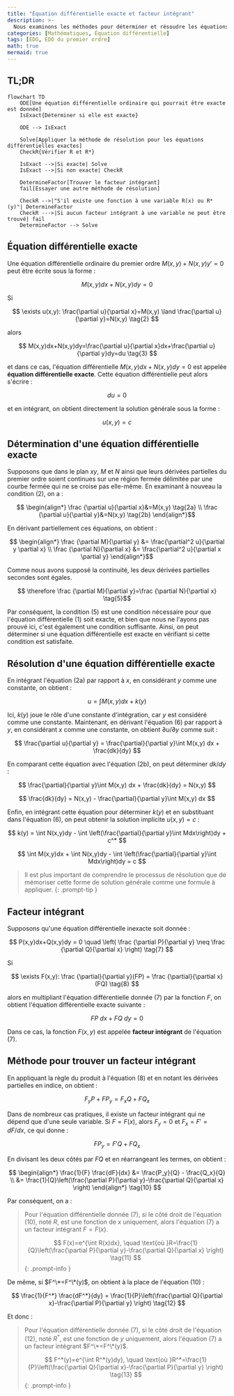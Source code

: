 ```yaml
---
title: "Équation différentielle exacte et facteur intégrant"
description: >-
  Nous examinons les méthodes pour déterminer et résoudre les équations différentielles exactes, ainsi que le concept de facteur intégrant.
categories: [Mathématiques, Équation différentielle]
tags: [EDO, EDO du premier ordre]
math: true
mermaid: true
---
```


## TL;DR
```mermaid
flowchart TD
	ODE[Une équation différentielle ordinaire qui pourrait être exacte est donnée]
	IsExact{Déterminer si elle est exacte}

	ODE --> IsExact

	Solve[Appliquer la méthode de résolution pour les équations différentielles exactes]
	CheckR{Vérifier R et R*}

	IsExact -->|Si exacte| Solve
	IsExact -->|Si non exacte| CheckR

	DetermineFactor[Trouver le facteur intégrant]
	fail[Essayer une autre méthode de résolution]

	CheckR -->|"S'il existe une fonction à une variable R(x) ou R*(y)"| DetermineFactor
	CheckR --->|Si aucun facteur intégrant à une variable ne peut être trouvé| fail
	DetermineFactor --> Solve
```

## Équation différentielle exacte
Une équation différentielle ordinaire du premier ordre $M(x,y)+N(x,y)y'=0$ peut être écrite sous la forme :

$$ M(x,y)dx+N(x,y)dy=0 \tag{1} $$

Si 

$$ \exists u(x,y): \frac{\partial u}{\partial x}=M(x,y) \land \frac{\partial u}{\partial y}=N(x,y) \tag{2} $$

alors 

$$ M(x,y)dx+N(x,y)dy=\frac{\partial u}{\partial x}dx+\frac{\partial u}{\partial y}dy=du \tag{3} $$

et dans ce cas, l'équation différentielle $M(x,y)dx+N(x,y)dy=0$ est appelée **équation différentielle exacte**. Cette équation différentielle peut alors s'écrire :

$$ du=0 $$

et en intégrant, on obtient directement la solution générale sous la forme :

$$ u(x,y)=c \tag{4} $$

## Détermination d'une équation différentielle exacte
Supposons que dans le plan $xy$, $M$ et $N$ ainsi que leurs dérivées partielles du premier ordre soient continues sur une région fermée délimitée par une courbe fermée qui ne se croise pas elle-même. En examinant à nouveau la condition (2), on a :

$$ \begin{align*}
\frac {\partial u}{\partial x}&=M(x,y) \tag{2a}
\\ \frac {\partial u}{\partial y}&=N(x,y) \tag{2b}
\end{align*}$$

En dérivant partiellement ces équations, on obtient :

$$ \begin{align*}
\frac {\partial M}{\partial y} &= \frac{\partial^2 u}{\partial y \partial x}
\\ \frac {\partial N}{\partial x} &= \frac{\partial^2 u}{\partial x \partial y}
\end{align*}$$

Comme nous avons supposé la continuité, les deux dérivées partielles secondes sont égales.

$$ \therefore \frac {\partial M}{\partial y}=\frac {\partial N}{\partial x} \tag{5}$$

Par conséquent, la condition (5) est une condition nécessaire pour que l'équation différentielle (1) soit exacte, et bien que nous ne l'ayons pas prouvé ici, c'est également une condition suffisante. Ainsi, on peut déterminer si une équation différentielle est exacte en vérifiant si cette condition est satisfaite.

## Résolution d'une équation différentielle exacte
En intégrant l'équation (2a) par rapport à $x$, en considérant $y$ comme une constante, on obtient :

$$ u = \int M(x,y) dx + k(y) \tag{6} $$

Ici, $k(y)$ joue le rôle d'une constante d'intégration, car $y$ est considéré comme une constante. Maintenant, en dérivant l'équation (6) par rapport à $y$, en considérant $x$ comme une constante, on obtient $\partial u/\partial y$ comme suit :

$$ \frac{\partial u}{\partial y} = \frac{\partial}{\partial y}\int M(x,y) dx + \frac{dk}{dy} $$

En comparant cette équation avec l'équation (2b), on peut déterminer $dk/dy$ :

$$ \frac{\partial}{\partial y}\int M(x,y) dx + \frac{dk}{dy} = N(x,y) $$

$$ \frac{dk}{dy} = N(x,y) - \frac{\partial}{\partial y}\int M(x,y) dx $$

Enfin, en intégrant cette équation pour déterminer $k(y)$ et en substituant dans l'équation (6), on peut obtenir la solution implicite $u(x,y)=c$ :

$$ k(y) = \int N(x,y)dy - \int \left(\frac{\partial}{\partial y}\int Mdx\right)dy + c^* $$

$$ \int M(x,y)dx + \int N(x,y)dy - \int \left(\frac{\partial}{\partial y}\int Mdx\right)dy = c $$

> Il est plus important de comprendre le processus de résolution que de mémoriser cette forme de solution générale comme une formule à appliquer.
{: .prompt-tip }

## Facteur intégrant
Supposons qu'une équation différentielle inexacte soit donnée :

$$ P(x,y)dx+Q(x,y)dy = 0 \quad \left( \frac {\partial P}{\partial y} \neq \frac {\partial Q}{\partial x} \right) \tag{7} $$

Si

$$ \exists F(x,y): \frac {\partial}{\partial y}(FP) = \frac {\partial}{\partial x}(FQ) \tag{8} $$

alors en multipliant l'équation différentielle donnée (7) par la fonction $F$, on obtient l'équation différentielle exacte suivante :

$$ FP\ dx+FQ\ dy = 0 \tag{9} $$

Dans ce cas, la fonction $F(x,y)$ est appelée **facteur intégrant** de l'équation (7).

## Méthode pour trouver un facteur intégrant
En appliquant la règle du produit à l'équation (8) et en notant les dérivées partielles en indice, on obtient :

$$ F_y P + FP_y = F_x Q + FQ_x $$

Dans de nombreux cas pratiques, il existe un facteur intégrant qui ne dépend que d'une seule variable. Si $F=F(x)$, alors $F_y=0$ et $F_x=F'=dF/dx$, ce qui donne :

$$ FP_y = F'Q + FQ_x $$

En divisant les deux côtés par $FQ$ et en réarrangeant les termes, on obtient :

$$ \begin{align*}
\frac{1}{F} \frac{dF}{dx} &= \frac{P_y}{Q} - \frac{Q_x}{Q}
\\ &= \frac{1}{Q}\left(\frac{\partial P}{\partial y}-\frac{\partial Q}{\partial x} \right)
\end{align*} \tag{10} $$

Par conséquent, on a :

> Pour l'équation différentielle donnée (7), si le côté droit de l'équation (10), noté $R$, est une fonction de $x$ uniquement, alors l'équation (7) a un facteur intégrant $F=F(x)$.
>
> $$ F(x)=e^{\int R(x)dx}, \quad \text{où }R=\frac{1}{Q}\left(\frac{\partial P}{\partial y}-\frac{\partial Q}{\partial x} \right) \tag{11} $$
{: .prompt-info }

De même, si $F^\*=F^\*(y)$, on obtient à la place de l'équation (10) :

$$ \frac{1}{F^*} \frac{dF^*}{dy} = \frac{1}{P}\left(\frac{\partial Q}{\partial x}-\frac{\partial P}{\partial y} \right) \tag{12} $$

Et donc :

> Pour l'équation différentielle donnée (7), si le côté droit de l'équation (12), noté $R^*$, est une fonction de $y$ uniquement, alors l'équation (7) a un facteur intégrant $F^\*=F^\*(y)$.
>
> $$ F^*(y)=e^{\int R^*(y)dy}, \quad \text{où }R^*=\frac{1}{P}\left(\frac{\partial Q}{\partial x}-\frac{\partial P}{\partial y} \right) \tag{13} $$
{: .prompt-info }